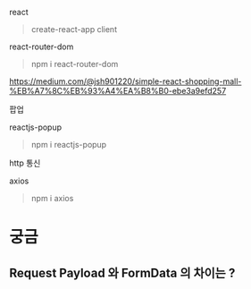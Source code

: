 react

> create-react-app client

react-router-dom

> npm i react-router-dom

https://medium.com/@jsh901220/simple-react-shopping-mall-%EB%A7%8C%EB%93%A4%EA%B8%B0-ebe3a9efd257

팝업

reactjs-popup

> npm i reactjs-popup

http 통신

axios

> npm i axios

# 궁금

## Request Payload 와 FormData 의 차이는 ?
